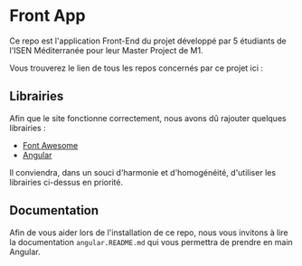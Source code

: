 # Front App

Ce repo est l'application Front-End du projet développé par 5 étudiants de l'ISEN Méditerranée pour leur Master Project de M1.

Vous trouverez le lien de tous les repos concernés par ce projet ici :

## Librairies

Afin que le site fonctionne correctement, nous avons dû rajouter quelques librairies :

- [Font Awesome](https://fontawesome.com/)
- [Angular](https://angular.io/)

Il conviendra, dans un souci d'harmonie et d'homogénéité, d'utiliser les librairies ci-dessus en priorité.

## Documentation

Afin de vous aider lors de l'installation de ce repo, nous vous invitons à lire la documentation `angular.README.md` qui vous permettra de prendre en main Angular.
